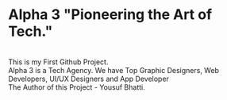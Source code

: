 # Alpha 3 "Pioneering the Art of Tech."
<br>
This is my First Github Project.
<br>
Alpha 3 is a Tech Agency. We have Top Graphic Designers, Web Developers, UI/UX Designers and App Developer
<br> 
The Author of this Project - Yousuf Bhatti.
